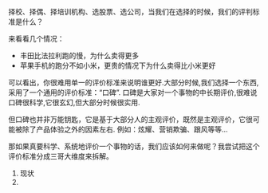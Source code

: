 择校、择偶、择培训机构、选股票、选公司，当我们在选择的时候，我们的评判标准是什么？

来看看几个情况：
- 丰田比法拉利跑的慢，为什么卖得更多
- 苹果手机的跑分不如小米，更贵的情况下为什么卖得比小米更好

可以看出，你很难用单一的评价标准来说明谁更好.大部分时候,我们选择一个东西,采用了一个通用的评价标准：“口碑”.
口碑是大家对一个事物的中长期评价,很难说口碑很科学,它很玄幻,但大部分时候很实用.

但口碑也并非万能钥匙，它是基于大部分人的主观评价，既然是主观评价，它很可能被除了产品体验之外的因素左右.
例如：炫耀、营销欺骗、跟风等等...

那如果真要科学、系统地评价一个事物的话，我们应该如何来做呢？我尝试把这个评价标准分成三哥大维度来拆解。

1. 现状
2. 





